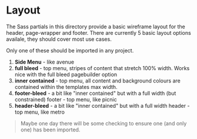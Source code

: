 # Layout

The Sass partials in this directory provide a basic wireframe layout for the header, page-wrapper and footer.
There are currently 5 basic layout options availale, they should cover most use cases.

Only one of these should be imported in any project.

1. **Side Menu** - like avenue
2. **full bleed** - top menu, stripes of content that stretch 100% width. Works nice with the full bleed pagebuilder option
3. **inner contained** - top menu, all content and background colours are contained within the templates max width.
4. **footer-bleed** - a bit like "inner contained" but with a full width (but constrained) footer - top menu, like picnic
5. **header-bleed** - a bit like "inner contained" but with a full width header - top menu, like metro

> Maybe one day there will be some checking to ensure one (and only one) has been imported.
